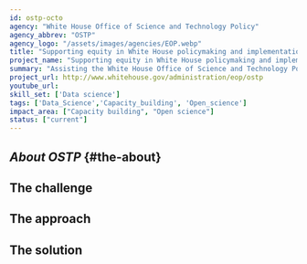 ```yaml
---
id: ostp-octo
agency: "White House Office of Science and Technology Policy"
agency_abbrev: "OSTP"
agency_logo: "/assets/images/agencies/EOP.webp"
title: "Supporting equity in White House policymaking and implementation"
project_name: "Supporting equity in White House policymaking and implementation"
summary: "Assisting the White House Office of Science and Technology Policy's Office of the Chief Technology Officer in increasing equity in and access to government services by applying statistical and analytics methods and tools to automate data processes and inform policy and policy processes."
project_url: http://www.whitehouse.gov/administration/eop/ostp
youtube_url: 
skill_set: ['Data science']
tags: ['Data_Science','Capacity_building', 'Open_science']
impact_area: ["Capacity building", "Open science"]
status: ["current"]
---
```

## *About OSTP* {#the-about}

## The challenge

## The approach

## The solution 